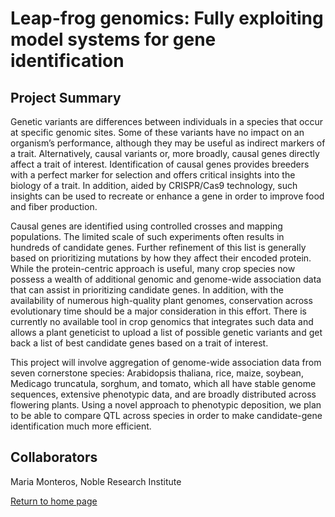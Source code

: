 # Leap-frog genomics: Fully exploiting model systems for gene identification

## Project Summary

Genetic variants are differences between individuals in a species that occur at specific genomic sites.  Some of these variants have no impact on an organism’s performance, although they may be useful as indirect markers of a trait.  Alternatively, causal variants or, more broadly, causal genes directly affect a trait of interest.  Identification of causal genes provides breeders with a perfect marker for selection and offers critical insights into the biology of a trait.  In addition, aided by CRISPR/Cas9 technology, such insights can be used to recreate or enhance a gene in order to improve food and fiber production. 

Causal genes are identified using controlled crosses and mapping populations.  The limited scale of such experiments often results in hundreds of candidate genes.  Further refinement of this list is generally based on prioritizing mutations by how they affect their encoded protein.  While the protein-centric approach is useful, many crop species now possess a wealth of additional genomic and genome-wide association data that can assist in prioritizing candidate genes.  In addition, with the availability of numerous high-quality plant genomes, conservation across evolutionary time should be a major consideration in this effort.  There is currently no available tool in crop genomics that integrates such data and allows a plant geneticist to upload a list of possible genetic variants and get back a list of best candidate genes based on a trait of interest.

This project will involve aggregation of genome-wide association data from seven cornerstone species: Arabidopsis thaliana, rice, maize, soybean, Medicago truncatula, sorghum, and tomato, which all have stable genome sequences, extensive phenotypic data, and are broadly distributed across flowering plants.  Using a novel approach to phenotypic deposition, we plan to be able to compare QTL across species in order to make candidate-gene identification much more efficient.
	
## Collaborators

Maria Monteros, Noble Research Institute

[Return to home page](http://genemachine.net)
